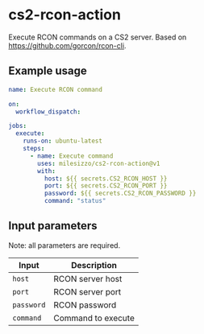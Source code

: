 # cs2-rcon-action

Execute RCON commands on a CS2 server. Based on https://github.com/gorcon/rcon-cli.

## Example usage

```yaml
name: Execute RCON command

on:
  workflow_dispatch:

jobs:
  execute:
    runs-on: ubuntu-latest
    steps:
      - name: Execute command
        uses: milesizzo/cs2-rcon-action@v1
        with:
          host: ${{ secrets.CS2_RCON_HOST }}
          port: ${{ secrets.CS2_RCON_PORT }}
          password: ${{ secrets.CS2_RCON_PASSWORD }}
          command: "status"
```

## Input parameters

Note: all parameters are required.

Input | Description
--- | ---
`host` | RCON server host
`port` | RCON server port
`password` | RCON password
`command` | Command to execute

